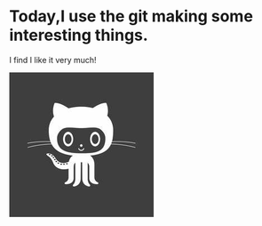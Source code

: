 # Today,I use the git making some interesting things.

I find I like it very much!


![image](./git.jpg)
